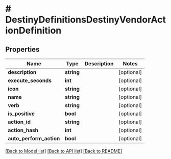 # # DestinyDefinitionsDestinyVendorActionDefinition

## Properties

Name | Type | Description | Notes
------------ | ------------- | ------------- | -------------
**description** | **string** |  | [optional]
**execute_seconds** | **int** |  | [optional]
**icon** | **string** |  | [optional]
**name** | **string** |  | [optional]
**verb** | **string** |  | [optional]
**is_positive** | **bool** |  | [optional]
**action_id** | **string** |  | [optional]
**action_hash** | **int** |  | [optional]
**auto_perform_action** | **bool** |  | [optional]

[[Back to Model list]](../../README.md#models) [[Back to API list]](../../README.md#endpoints) [[Back to README]](../../README.md)
